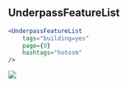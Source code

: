 ## UnderpassFeatureList

```jsx
<UnderpassFeatureList 
    tags="building=yes"
    page={0}
    hashtags="hotosm"
/>
```

<img src="/underpass/img/list.png" />
